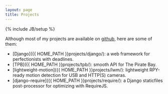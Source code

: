 ```yaml
---
layout: page
title: Projects
---
```


{% include JB/setup %}

Although most of my projects are available on
[github](https://github.com/unaizalakain/), here are some of them:

- [Django]({{ HOME_PATH }}projects/django/): a web framework for perfectionists
  with deadlines.
- [TPB]({{ HOME_PATH }}projects/tpb/): smooth API for The Pirate Bay.
- [lightweight-motion]({{ HOME_PATH }}projects/lwm/): lightweight RPY-ready
  motion detection for USB and HTTP(S) cameras.
- [django-require]({{ HOME_PATH }}projects/require/): a Django staticfiles
  post-processor for optimizing with RequireJS.
